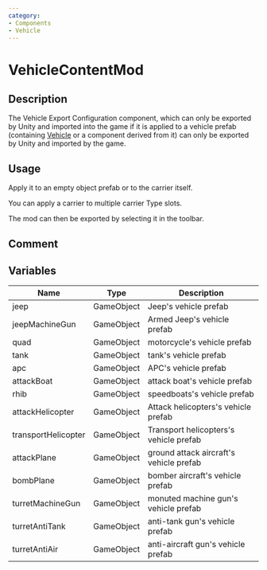 ```yaml
---
category: 
- Components
- Vehicle
---
```

# VehicleContentMod

## Description
The Vehicle Export Configuration component, which can only be exported by Unity and imported into the game if it is applied to a vehicle prefab (containing [Vehicle](./Vehicle.md) or a component derived from it) can only be exported by Unity and imported by the game.

## Usage
Apply it to an empty object prefab or to the carrier itself.

You can apply a carrier to multiple carrier Type slots.

The mod can then be exported by selecting it in the toolbar.

## Comment

## Variables
| Name | Type | Description |
| ----------- | ----------- | ----------- |
| jeep | GameObject | Jeep's vehicle prefab |
| jeepMachineGun | GameObject | Armed Jeep's vehicle prefab |
| quad | GameObject | motorcycle's vehicle prefab |
| tank | GameObject | tank's vehicle prefab |
| apc | GameObject | APC's vehicle prefab |
| attackBoat | GameObject | attack boat's vehicle prefab |
| rhib | GameObject | speedboats's vehicle prefab |
| attackHelicopter | GameObject | Attack helicopters's vehicle prefab |
| transportHelicopter | GameObject | Transport helicopters's vehicle prefab |
| attackPlane | GameObject | ground attack aircraft's vehicle prefab |
| bombPlane | GameObject | bomber aircraft's vehicle prefab |
| turretMachineGun | GameObject | monuted machine gun's vehicle prefab |
| turretAntiTank | GameObject | anti-tank gun's vehicle prefab |
| turretAntiAir | GameObject | anti-aircraft gun's vehicle prefab |
